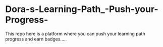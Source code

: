 # Dora-s-Learning-Path_-Push-your-Progress-
This repo here is a platform where you can push your learning path progress and earn badges.....
